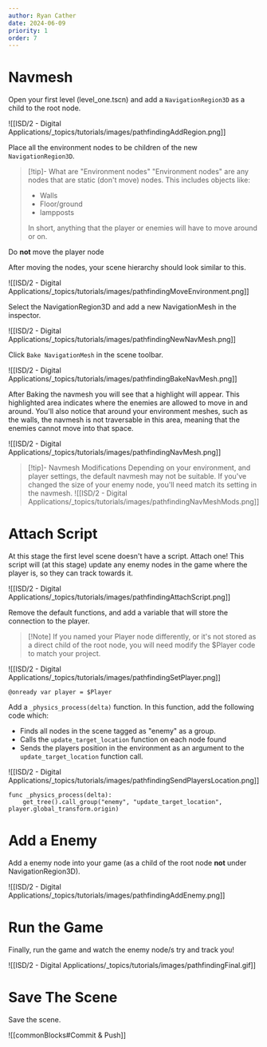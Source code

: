 ```yaml
---
author: Ryan Cather
date: 2024-06-09
priority: 1
order: 7
---
```


# Navmesh

Open your first level (level_one.tscn) and add a `NavigationRegion3D` as a child to the root node.

![[ISD/2 - Digital Applications/_topics/tutorials/images/pathfindingAddRegion.png]]

Place all the environment nodes to be children of the new `NavigationRegion3D`. 

> [!tip]- What are "Environment nodes"
> "Environment nodes" are any nodes that are static (don't move) nodes. 
This includes objects like:
> - Walls
> - Floor/ground
> - lampposts
> 
> In short, anything that the player or enemies will have to move around or on.


Do **not** move the player node

After moving the nodes, your scene hierarchy should look similar to this.

![[ISD/2 - Digital Applications/_topics/tutorials/images/pathfindingMoveEnvironment.png]]

Select the NavigationRegion3D and add a new NavigationMesh in the inspector.

![[ISD/2 - Digital Applications/_topics/tutorials/images/pathfindingNewNavMesh.png]]

Click `Bake NavigationMesh` in the scene toolbar.

![[ISD/2 - Digital Applications/_topics/tutorials/images/pathfindingBakeNavMesh.png]]

After Baking the navmesh you will see that a highlight will appear. This highlighted area indicates where the enemies are allowed to move in and around. You'll also notice that around your environment meshes, such as the walls, the navmesh is not traversable in this area, meaning that the enemies cannot move into that space.

![[ISD/2 - Digital Applications/_topics/tutorials/images/pathfindingNavMesh.png]]

> [!tip]- Navmesh Modifications
> Depending on your environment, and player settings, the default navmesh may not be suitable. If you've changed the size of your enemy node, you'll need match its setting in the navmesh.
> ![[ISD/2 - Digital Applications/_topics/tutorials/images/pathfindingNavMeshMods.png]]

# Attach Script

At this stage the first level scene doesn't have a script. Attach one!
This script will (at this stage) update any enemy nodes in the game where the player is, so they can track towards it.

![[ISD/2 - Digital Applications/_topics/tutorials/images/pathfindingAttachScript.png]]

Remove the default functions, and add a variable that will store the connection to the player.

> [!Note] If you named your Player node differently, or it's not stored as a direct child of the root node, you will need modify the $Player code to match your project.

![[ISD/2 - Digital Applications/_topics/tutorials/images/pathfindingSetPlayer.png]]

```gdscript
@onready var player = $Player
```

Add a `_physics_process(delta)` function. In this function, add the following code which:
- Finds all nodes in the scene tagged as "enemy" as a group.
- Calls the `update_target_location` function on each node found
- Sends the players position in the environment as an argument to the `update_target_location` function call.

![[ISD/2 - Digital Applications/_topics/tutorials/images/pathfindingSendPlayersLocation.png]]

```gdscript
func _physics_process(delta):
	get_tree().call_group("enemy", "update_target_location", player.global_transform.origin)
```

# Add a Enemy

Add a enemy node into your game (as a child of the root node **not** under NavigationRegion3D).

![[ISD/2 - Digital Applications/_topics/tutorials/images/pathfindingAddEnemy.png]]

# Run the Game

Finally, run the game and watch the enemy node/s try and track you!

![[ISD/2 - Digital Applications/_topics/tutorials/images/pathfindingFinal.gif]]
# Save The Scene

Save the scene.

![[commonBlocks#Commit & Push]]

